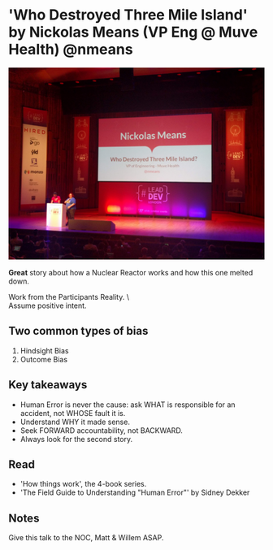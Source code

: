 # 'Who Destroyed Three Mile Island' by Nickolas Means (VP Eng @ Muve Health) @nmeans

![Nickolas Means Introduction](img/12_NickolasMeans.jpg "Nickolas Means introduction")

**Great** story about how a Nuclear Reactor works and how this one melted down.

Work from the Participants Reality. \  
Assume positive intent.

## Two common types of bias

1. Hindsight Bias
1. Outcome Bias

## Key takeaways

- Human Error is never the cause: ask WHAT is responsible for an accident, not WHOSE fault it is.
- Understand WHY it made sense.
- Seek FORWARD accountability, not BACKWARD.
- Always look for the second story.

## Read

- 'How things work', the 4-book series.
- 'The Field Guide to Understanding "Human Error"' by Sidney Dekker

## Notes

Give this talk to the NOC, Matt & Willem ASAP.